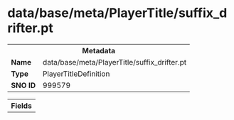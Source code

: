<h1>data/base/meta/PlayerTitle/suffix_drifter.pt</h1><table><tr><th colspan="100%">Metadata</th></tr><tr><td><b>Name</b></td><td>data/base/meta/PlayerTitle/suffix_drifter.pt</td></tr><tr><td><b>Type</b></td><td>PlayerTitleDefinition</td></tr><tr><td><b>SNO ID</b></td><td>999579</td></tr></table>

<table><tr><th colspan="100%">Fields</th></tr></table>

